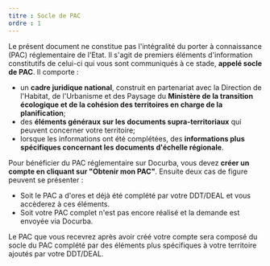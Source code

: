 ```yaml
---
titre : Socle de PAC
ordre : 1
---
```

Le présent document ne constitue pas l'intégralité du porter à connaissance (PAC) réglementaire de l'Etat. Il s'agit de premiers éléments d'information constitutifs de celui-ci qui vous sont communiqués à ce stade, **appelé socle de PAC**. Il comporte :
- un **cadre juridique national**, construit en partenariat avec la Direction de l'Habitat, de l'Urbanisme et des Paysage du **Ministère de la transition écologique et de la cohésion des territoires en charge de la planification**;
- des **éléments généraux sur les documents supra-territoriaux** qui peuvent concerner votre territoire;
- lorsque les informations ont été complétées, des **informations plus spécifiques concernant les documents d'échelle régionale**.


Pour bénéficier du PAC réglementaire sur Docurba, vous devez **créer un compte en cliquant sur "Obtenir mon PAC"**. Ensuite deux cas de figure peuvent se présenter :
- Soit le PAC a d'ores et déjà été complété par votre DDT/DEAL et vous accèderez à ces éléments. 
- Soit votre PAC complet n'est pas encore réalisé et la demande est envoyée via Docurba.

Le PAC que vous recevrez après avoir créé votre compte sera composé du socle du PAC complété par des éléments plus spécifiques à votre territoire ajoutés par votre DDT/DEAL.
